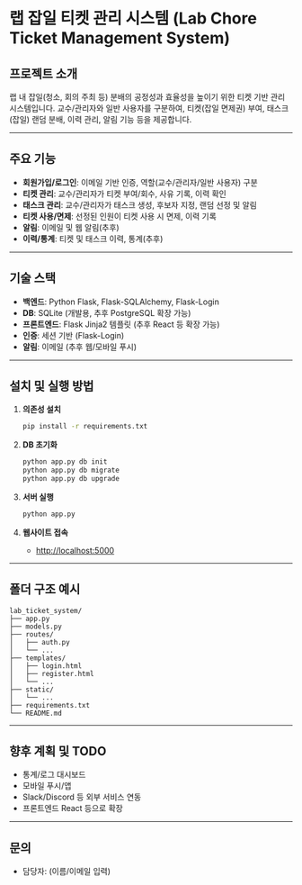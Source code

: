 # 랩 잡일 티켓 관리 시스템 (Lab Chore Ticket Management System)

## 프로젝트 소개
랩 내 잡일(청소, 회의 주최 등) 분배의 공정성과 효율성을 높이기 위한 티켓 기반 관리 시스템입니다. 교수/관리자와 일반 사용자를 구분하여, 티켓(잡일 면제권) 부여, 태스크(잡일) 랜덤 분배, 이력 관리, 알림 기능 등을 제공합니다.

---

## 주요 기능
- **회원가입/로그인**: 이메일 기반 인증, 역할(교수/관리자/일반 사용자) 구분
- **티켓 관리**: 교수/관리자가 티켓 부여/회수, 사유 기록, 이력 확인
- **태스크 관리**: 교수/관리자가 태스크 생성, 후보자 지정, 랜덤 선정 및 알림
- **티켓 사용/면제**: 선정된 인원이 티켓 사용 시 면제, 이력 기록
- **알림**: 이메일 및 웹 알림(추후)
- **이력/통계**: 티켓 및 태스크 이력, 통계(추후)

---

## 기술 스택
- **백엔드**: Python Flask, Flask-SQLAlchemy, Flask-Login
- **DB**: SQLite (개발용, 추후 PostgreSQL 확장 가능)
- **프론트엔드**: Flask Jinja2 템플릿 (추후 React 등 확장 가능)
- **인증**: 세션 기반 (Flask-Login)
- **알림**: 이메일 (추후 웹/모바일 푸시)

---

## 설치 및 실행 방법

1. **의존성 설치**
    ```bash
    pip install -r requirements.txt
    ```

2. **DB 초기화**
    ```bash
    python app.py db init
    python app.py db migrate
    python app.py db upgrade
    ```

3. **서버 실행**
    ```bash
    python app.py
    ```

4. **웹사이트 접속**
    - [http://localhost:5000](http://localhost:5000)

---

## 폴더 구조 예시
```
lab_ticket_system/
├── app.py
├── models.py
├── routes/
│   ├── auth.py
│   └── ...
├── templates/
│   ├── login.html
│   ├── register.html
│   └── ...
├── static/
│   └── ...
├── requirements.txt
└── README.md
```

---

## 향후 계획 및 TODO
- 통계/로그 대시보드
- 모바일 푸시/앱
- Slack/Discord 등 외부 서비스 연동
- 프론트엔드 React 등으로 확장

---

## 문의
- 담당자: (이름/이메일 입력) 